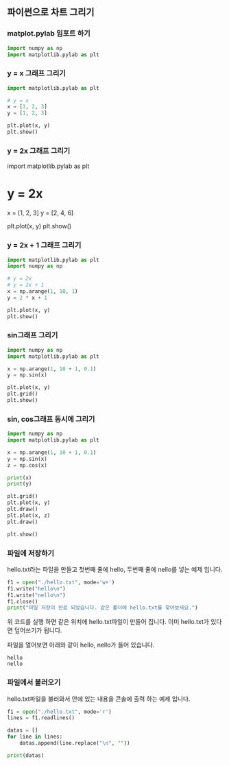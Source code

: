 ## 파이썬으로 차트 그리기

### matplot.pylab 임포트 하기
```python
import numpy as np
import matplotlib.pylab as plt

```

### y = x 그래프 그리기
```python
import matplotlib.pylab as plt

# y = x
x = [1, 2, 3]
y = [1, 2, 3]

plt.plot(x, y)
plt.show()
```

### y = 2x 그래프 그리기
import matplotlib.pylab as plt

# y = 2x
x = [1, 2, 3]
y = [2, 4, 6]

plt.plot(x, y)
plt.show()

### y = 2x + 1 그래프 그리기
```python
import matplotlib.pylab as plt
import numpy as np

# y = 2x
# y = 2x + 1
x = np.arange(1, 10, 1)
y = 2 * x + 1

plt.plot(x, y)
plt.show()

```

### sin그래프 그리기
```python
import numpy as np
import matplotlib.pylab as plt

x = np.arange(1, 10 + 1, 0.1)
y = np.sin(x)

plt.plot(x, y)
plt.grid()
plt.show()

```

### sin, cos그래프 동시에 그리기
```python
import numpy as np
import matplotlib.pylab as plt

x = np.arange(1, 10 + 1, 0.1)
y = np.sin(x)
z = np.cos(x)

print(x)
print(y)

plt.grid()
plt.plot(x, y)
plt.draw()
plt.plot(x, z)
plt.draw()

plt.show()

```



### 파일에 저장하기
hello.txt라는 파일을 만들고 첫번째 줄에 hello, 두번째 줄에 nello를 넣는 예제 입니다. 
```python
f1 = open("./hello.txt", mode='w+')
f1.write("hello\n")
f1.write("nello\n")
f1.close()
print("파일 저장이 완료 되었습니다. 같은 폴더에 hello.txt를 찾아보세요.")
```
위 코드를 실행 하면 같은 위치에 hello.txt파일이 만들어 집니다. 이미 hello.txt가 있다면 덮어쓰기가 됩니다.

파일을 열어보면 아래와 같이 hello, nello가 들어 있습니다.
```text
hello
nello
```

### 파일에서 불러오기
hello.txt파일을 불러와서 안에 있는 내용을 콘솔에 출력 하는 예제 입니다. 
```python
f1 = open("./hello.txt", mode='r')
lines = f1.readlines()

datas = []
for line in lines:
    datas.append(line.replace("\n", ""))

print(datas)
```
